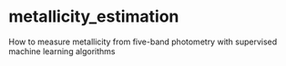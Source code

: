 # metallicity_estimation
How to measure metallicity from five-band photometry with supervised machine learning algorithms 
